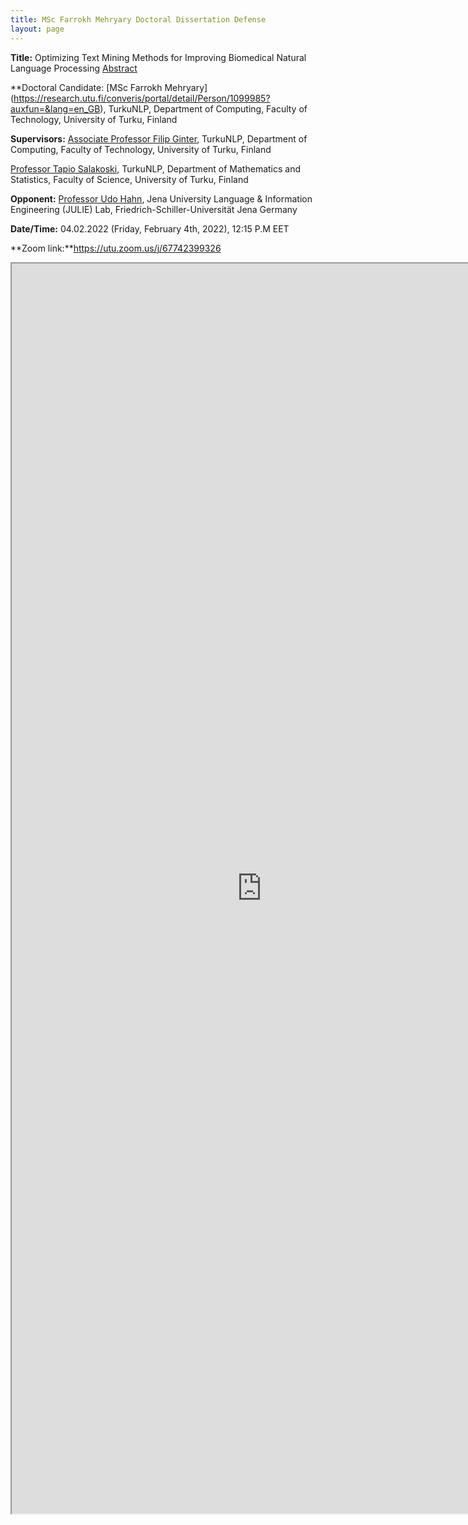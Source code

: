 ```yaml
---
title: MSc Farrokh Mehryary Doctoral Dissertation Defense
layout: page
---
```

**Title:** Optimizing Text Mining Methods for Improving Biomedical Natural Language Processing [Abstract](https://www.utupub.fi/handle/10024/153076)

**Doctoral Candidate:
[MSc Farrokh Mehryary] (https://research.utu.fi/converis/portal/detail/Person/1099985?auxfun=&lang=en_GB),
TurkuNLP, Department of Computing,
Faculty of Technology, University of Turku, Finland

**Supervisors:**
[Associate Professor Filip Ginter](https://www.utu.fi/en/people/filip-ginter),
TurkuNLP, Department of Computing,
Faculty of Technology, University of Turku, Finland

[Professor Tapio Salakoski](https://www.utu.fi/en/people/tapio-salakoski),
TurkuNLP, Department of Mathematics and Statistics,
Faculty of Science, University of Turku, Finland

**Opponent:**
[Professor Udo Hahn](https://julielab.de/Staff/Hahn/),
Jena University Language & Information Engineering (JULIE) Lab,
Friedrich-Schiller-Universität Jena Germany

**Date/Time:** 04.02.2022 (Friday, February 4th, 2022), 12:15 P.M EET

**Zoom link:**https://utu.zoom.us/j/67742399326

<iframe src="https://docs.google.com/document/d/e/2PACX-1vTClfGAdqmmykNtX-D-vx1WY7JBXAF9Mz75X0losJtxhtcSv8C-LMMFARGuKb2jkFRJugyaTqgVTwKY/pub?embedded=true" width="800" height="2000"></iframe>

